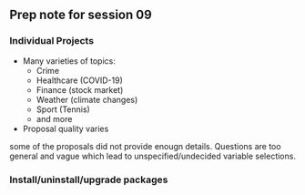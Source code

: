 ## Prep note for session 09
### Individual Projects
- Many varieties of topics: 
    - Crime
    - Healthcare (COVID-19)
    - Finance (stock market)
    - Weather (climate changes)
    - Sport (Tennis)
    - and more
- Proposal quality varies

some of the proposals did not provide enougn details. Questions are too general and vague which lead to unspecified/undecided variable selections.

### Install/uninstall/upgrade packages
